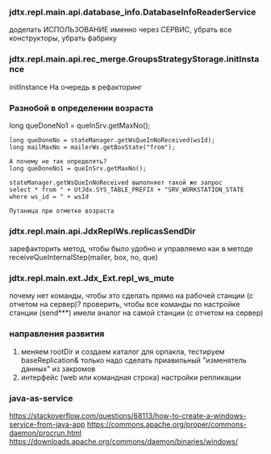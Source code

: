 ### jdtx.repl.main.api.database_info.DatabaseInfoReaderService

доделать ИСПОЛЬЗОВАНИЕ именно через СЕРВИС, убрать все конструкторы, убрать фабрику

### jdtx.repl.main.api.rec_merge.GroupsStrategyStorage.initInstance

initInstance На очередь в рефакторинг

### Разнобой в определении возраста

long queDoneNo1 = queInSrv.getMaxNo();

```
long queDoneNo = stateManager.getWsQueInNoReceived(wsId);
long mailMaxNo = mailerWs.getBoxState("from");

А почему не так определять?
long queDoneNo1 = queInSrv.getMaxNo();

stateManager.getWsQueInNoReceived выполняет такой же запрос 
select * from " + UtJdx.SYS_TABLE_PREFIX + "SRV_WORKSTATION_STATE where ws_id = " + wsId

Путаница при отметке возраста
```

### jdtx.repl.main.api.JdxReplWs.replicasSendDir

зарефакторить метод, чтобы было удобно и управляемо как в методе receiveQueInternalStep(mailer, box, no, que)

### jdtx.repl.main.ext.Jdx_Ext.repl_ws_mute

почему нет команды, чтобы это сделать прямо на рабочей станции (с отчетом на сервер)? проверить, чтобы все команды по
настройке станции (send***) имели аналог на самой станции (с отчетом на сервер)

### направления развития

1) меняем rootDir и создаем каталог для орпакла, тестируем baseReplication& только надо сделать приавильный "изменятель
   данных" из закромов
2) интерфейс (web или командная строка) настройки репликации

### java-as-service

https://stackoverflow.com/questions/68113/how-to-create-a-windows-service-from-java-app
https://commons.apache.org/proper/commons-daemon/procrun.html
https://downloads.apache.org/commons/daemon/binaries/windows/



